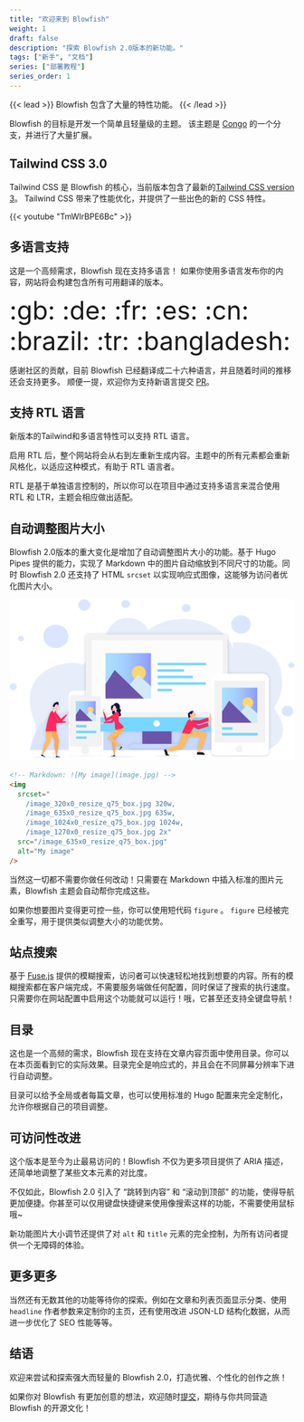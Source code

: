 ```yaml
---
title: "欢迎来到 Blowfish"
weight: 1
draft: false
description: "探索 Blowfish 2.0版本的新功能。"
tags: ["新手", "文档"]
series: ["部署教程"]
series_order: 1
---
```


{{< lead >}}
Blowfish 包含了大量的特性功能。
{{< /lead >}}

Blowfish 的目标是开发一个简单且轻量级的主题。 该主题是 <a target="_blank" href="https://github.com/nunocoracao/congo">Congo</a> 的一个分支，并进行了大量扩展。

## Tailwind CSS 3.0

Tailwind CSS 是 Blowfish 的核心，当前版本包含了最新的[Tailwind CSS version 3](https://tailwindcss.com/blog/tailwindcss-v3)。
Tailwind CSS 带来了性能优化，并提供了一些出色的新的 CSS 特性。


{{< youtube "TmWIrBPE6Bc" >}}

## 多语言支持

这是一个高频需求，Blowfish 现在支持多语言！
如果你使用多语言发布你的内容，网站将会构建包含所有可用翻译的版本。

<div class="text-2xl text-center" style="font-size: 2.8rem">:gb: :de: :fr: :es: :cn: :brazil: :tr: :bangladesh:</div>

感谢社区的贡献，目前 Blowfish 已经翻译成二十六种语言，并且随着时间的推移还会支持更多。 顺便一提，欢迎你为支持新语言提交 [PR](https://github.com/nunocoracao/blowfish/pulls)。

## 支持 RTL 语言

新版本的Tailwind和多语言特性可以支持 RTL 语言。

启用 RTL 后，整个网站将会从右到左重新生成内容。主题中的所有元素都会重新风格化，以适应这种模式，有助于 RTL 语言者。

RTL 是基于单独语言控制的，所以你可以在项目中通过支持多语言来混合使用 RTL 和 LTR，主题会相应做出适配。

## 自动调整图片大小

Blowfish 2.0版本的重大变化是增加了自动调整图片大小的功能。基于 Hugo Pipes 提供的能力，实现了 Markdown 中的图片自动缩放到不同尺寸的功能。同时 Blowfish 2.0 还支持了 HTML `srcset` 以实现响应式图像，这能够为访问者优化图片大小。

![](image-resizing.png)

```html
<!-- Markdown: ![My image](image.jpg) -->
<img
  srcset="
    /image_320x0_resize_q75_box.jpg 320w,
    /image_635x0_resize_q75_box.jpg 635w,
    /image_1024x0_resize_q75_box.jpg 1024w,
    /image_1270x0_resize_q75_box.jpg 2x"
  src="/image_635x0_resize_q75_box.jpg"
  alt="My image"
/>
```

当然这一切都不需要你做任何改动！只需要在 Markdown 中插入标准的图片元素，Blowfish 主题会自动帮你完成这些。

如果你想要图片变得更可控一些，你可以使用短代码 `figure` 。 `figure` 已经被完全重写，用于提供类似调整大小的功能优势。

## 站点搜索

基于 [Fuse.js](https://fusejs.io) 提供的模糊搜索，访问者可以快速轻松地找到想要的内容。所有的模糊搜索都在客户端完成，不需要服务端做任何配置，同时保证了搜索的执行速度。只需要你在网站配置中启用这个功能就可以运行！哦，它甚至还支持全键盘导航！

## 目录

这也是一个高频的需求，Blowfish 现在支持在文章内容页面中使用目录。你可以在本页面看到它的实际效果。目录完全是响应式的，并且会在不同屏幕分辨率下进行自动调整。

目录可以给予全局或者每篇文章，也可以使用标准的 Hugo 配置来完全定制化，允许你根据自己的项目调整。

## 可访问性改进

这个版本是至今为止最易访问的！Blowfish 不仅为更多项目提供了 ARIA 描述，还简单地调整了某些文本元素的对比度。

不仅如此，Blowfish 2.0 引入了 “跳转到内容” 和 “滚动到顶部” 的功能，使得导航更加便捷。你甚至可以仅用键盘快捷键来使用像搜索这样的功能，不需要使用鼠标哦~

新功能图片大小调节还提供了对 `alt` 和 `title` 元素的完全控制，为所有访问者提供一个无障碍的体验。

## 更多更多

当然还有无数其他的功能等待你的探索。例如在文章和列表页面显示分类、使用 `headline` 作者参数来定制你的主页，还有使用改进 JSON-LD 结构化数据，从而进一步优化了 SEO 性能等等。

## 结语

欢迎来尝试和探索强大而轻量的 Blowfish 2.0，打造优雅、个性化的创作之旅！

如果你对 Blowfish 有更加创意的想法，欢迎随时[提交](https://github.com/nunocoracao/blowfish/discussions)，期待与你共同营造 Blowfish 的开源文化！